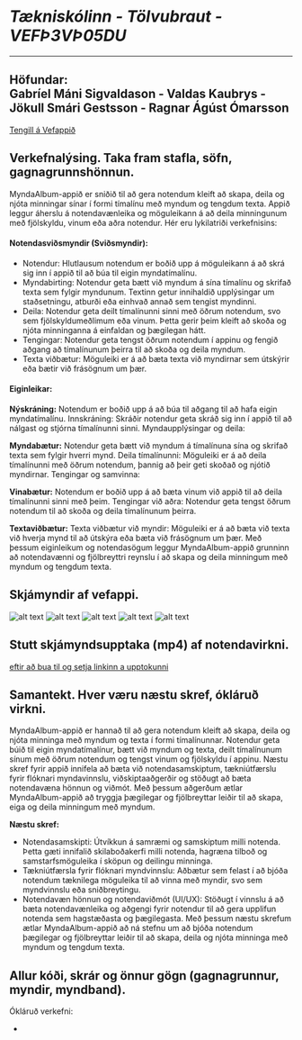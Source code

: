 # *Tækniskólinn - Tölvubraut - VEFÞ3VÞ05DU*
---  
**Höfundar:**  
Gabríel Máni Sigvaldason - Valdas Kaubrys - Jökull Smári Gestsson - Ragnar Ágúst Ómarsson  
---  
[Tengill á Vefappið](https://mynda-album-appid.vercel.app/)

## Verkefnalýsing. Taka fram stafla, söfn, gagnagrunnshönnun.
MyndaAlbum-appið er sniðið til að gera notendum kleift að skapa, deila og njóta minningar sínar í formi tímalínu með myndum og tengdum texta. Appið leggur áherslu á notendavænleika og möguleikann á að deila minningunum með fjölskyldu, vinum eða aðra notendur. Hér eru lykilatriði verkefnisins:

#### Notendasviðsmyndir (Sviðsmyndir):
- Notendur: Hlutlausum notendum er boðið upp á möguleikann á að skrá sig inn í appið til að búa til eigin myndatímalínu.
- Myndabirting: Notendur geta bætt við myndum á sína tímalínu og skrifað texta sem fylgir myndunum. Textinn getur innihaldið upplýsingar um staðsetningu, atburði eða einhvað annað sem tengist myndinni.
- Deila: Notendur geta deilt tímalínunni sinni með öðrum notendum, svo sem fjölskyldumeðlimum eða vinum. Þetta gerir þeim kleift að skoða og njóta minninganna á einfaldan og þægilegan hátt.
- Tengingar: Notendur geta tengst öðrum notendum í appinu og fengið aðgang að tímalínunum þeirra til að skoða og deila myndum.
- Texta viðbætur: Möguleiki er á að bæta texta við myndirnar sem útskýrir eða bætir við frásögnum um þær.

#### Eiginleikar:

**Nýskráning:** Notendum er boðið upp á að búa til aðgang til að hafa eigin myndatímalínu.
Innskráning: Skráðir notendur geta skráð sig inn í appið til að nálgast og stjórna tímalínunni sinni.
Myndaupplýsingar og deila:

**Myndabætur:** Notendur geta bætt við myndum á tímalínuna sína og skrifað texta sem fylgir hverri mynd.
Deila tímalínunni: Möguleiki er á að deila tímalínunni með öðrum notendum, þannig að þeir geti skoðað og njótið myndirnar.
Tengingar og samvinna:

**Vinabætur:** Notendum er boðið upp á að bæta vinum við appið til að deila tímalínunni sinni með þeim.
Tengingar við aðra: Notendur geta tengst öðrum notendum til að skoða og deila tímalínunum þeirra.

**Textaviðbætur:**
Texta viðbætur við myndir: Möguleiki er á að bæta við texta við hverja mynd til að útskýra eða bæta við frásögnum um þær.
Með þessum eiginleikum og notendasögum leggur MyndaAlbum-appið grunninn að notendavænni og fjölbreyttri reynslu í að skapa og deila minningum með myndum og tengdum texta.

## Skjámyndir af vefappi.  
![alt text](image.jpg)
![alt text](image.jpg)
![alt text](image.jpg)
![alt text](image.jpg)
![alt text](image.jpg)

## Stutt skjámyndsupptaka (mp4) af notendavirkni.
[eftir að bua til og setja linkinn a upptokunni](https://mynda-album-appid.vercel.app/)
## Samantekt. Hver væru næstu skref, ókláruð virkni.
MyndaAlbum-appið er hannað til að gera notendum kleift að skapa, deila og njóta minninga með myndum og texta í formi tímalínunnar. Notendur geta búið til eigin myndatímalínur, bætt við myndum og texta, deilt tímalínunum sínum með öðrum notendum og tengst vinum og fjölskyldu í appinu. Næstu skref fyrir appið innifela að bæta við notendasamskiptum, tækniútfærslu fyrir flóknari myndavinnslu, viðskiptaaðgerðir og stöðugt að bæta notendavæna hönnun og viðmót. Með þessum aðgerðum ætlar MyndaAlbum-appið að tryggja þægilegar og fjölbreyttar leiðir til að skapa, eiga og deila minningum með myndum.

**Næstu skref:**
- Notendasamskipti: Útvíkkun á samræmi og samskiptum milli notenda. Þetta gæti innifalið skilaboðakerfi milli notenda, hagræna tilboð og samstarfsmöguleika í sköpun og deilingu minninga.
- Tækniútfærsla fyrir flóknari myndvinnslu: Aðbætur sem felast í að bjóða notendum tæknilega möguleika til að vinna með myndir, svo sem myndvinnslu eða sniðbreytingu.
- Notendavæn hönnun og notendaviðmót (UI/UX): Stöðugt í vinnslu á að bæta notendavænleika og aðgengi fyrir notendur til að gera upplifun notenda sem hagstæðasta og þægilegasta.
Með þessum næstu skrefum ætlar MyndaAlbum-appið að ná stefnu um að bjóða notendum þægilegar og fjölbreyttar leiðir til að skapa, deila og njóta minninga með myndum og tengdum texta.

## Allur kóði, skrár og önnur gögn (gagnagrunnur, myndir, myndband).

Ókláruð verkefni:

- 

